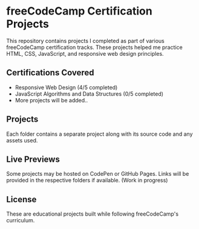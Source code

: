 # freeCodeCamp Certification Projects

This repository contains projects I completed as part of various freeCodeCamp certification tracks. These projects helped me practice HTML, CSS, JavaScript, and responsive web design principles.

## Certifications Covered
- Responsive Web Design (4/5 completed)
- JavaScript Algorithms and Data Structures (0/5 completed)  
- More projects will be added.. 

## Projects
Each folder contains a separate project along with its source code and any assets used.

## Live Previews
Some projects may be hosted on CodePen or GitHub Pages. Links will be provided in the respective folders if available. (Work in progress)

## License
These are educational projects built while following freeCodeCamp's curriculum.
